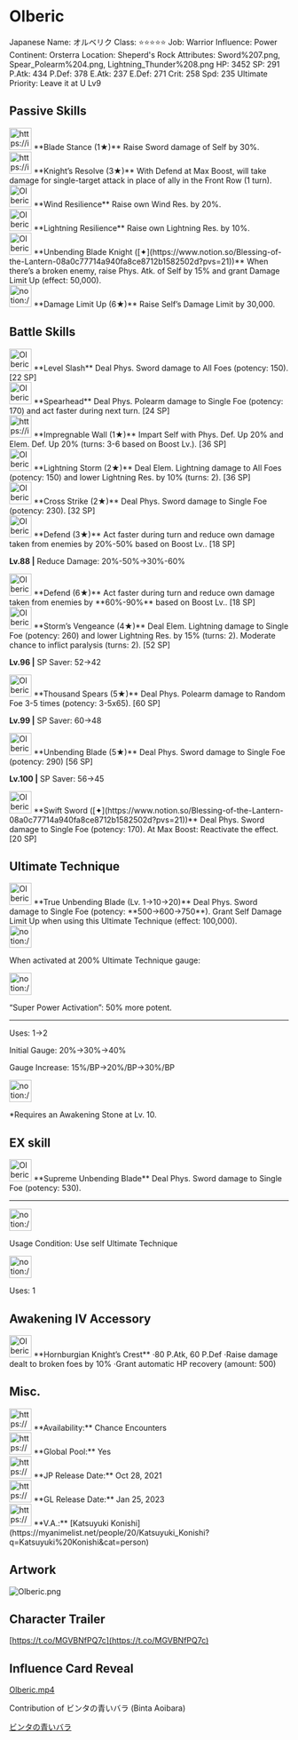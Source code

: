 # Olberic

Japanese Name: オルベリク
Class: ⭐️⭐️⭐️⭐️⭐️
Job: Warrior
Influence: Power
Continent: Orsterra
Location: Sheperd's Rock
Attributes: Sword%207.png, Spear_Polearm%204.png, Lightning_Thunder%208.png
HP: 3452
SP: 291
P.Atk: 434
P.Def: 378
E.Atk: 237
E.Def: 271
Crit: 258
Spd: 235
Ultimate Priority: Leave it at U Lv9

## Passive Skills

<aside>
<img src="https://img.game8.jp/6930266/9ef4013c2fd6d1186affdaf752e9e693.png/show" alt="https://img.game8.jp/6930266/9ef4013c2fd6d1186affdaf752e9e693.png/show" width="40px" /> **Blade Stance (1★)**
Raise Sword damage of Self by 30%.

</aside>

<aside>
<img src="https://img.game8.jp/6981364/0be5a22687066ba94b4afe97fd1b101f.png/show" alt="https://img.game8.jp/6981364/0be5a22687066ba94b4afe97fd1b101f.png/show" width="40px" /> **Knight’s Resolve (3★)**
With Defend at Max Boost, will take damage for single-target attack in place of ally in the Front Row (1 turn).

</aside>

<aside>
<img src="Olberic%20042d570f89724450960dad310c49cd7a/Wind_Resilience.png" alt="Olberic%20042d570f89724450960dad310c49cd7a/Wind_Resilience.png" width="40px" /> **Wind Resilience**
Raise own Wind Res. by 20%.

</aside>

<aside>
<img src="Olberic%20042d570f89724450960dad310c49cd7a/Lightning_Resilience.png" alt="Olberic%20042d570f89724450960dad310c49cd7a/Lightning_Resilience.png" width="40px" /> **Lightning Resilience**
Raise own Lightning Res. by 10%.

</aside>

<aside>
<img src="Olberic%20042d570f89724450960dad310c49cd7a/Phys_Atk_Boost.png" alt="Olberic%20042d570f89724450960dad310c49cd7a/Phys_Atk_Boost.png" width="40px" /> **Unbending Blade Knight ([✦](https://www.notion.so/Blessing-of-the-Lantern-08a0c77714a940fa8ce8712b1582502d?pvs=21))**
When there’s a broken enemy, raise Phys. Atk. of Self by 15% and grant Damage Limit Up (effect: 50,000).

</aside>

<aside>
<img src="notion://custom_emoji/2482af5e-3bb7-4af8-a110-df4150e44521/17debbc6-5396-80a6-933a-007af3a7f551" alt="notion://custom_emoji/2482af5e-3bb7-4af8-a110-df4150e44521/17debbc6-5396-80a6-933a-007af3a7f551" width="40px" /> **Damage Limit Up (6★)**
Raise Self’s Damage Limit by 30,000.

</aside>

## Battle Skills

<aside>
<img src="Olberic%20042d570f89724450960dad310c49cd7a/Sword.png" alt="Olberic%20042d570f89724450960dad310c49cd7a/Sword.png" width="40px" /> **Level Slash**
Deal Phys. Sword damage to All Foes (potency: 150). [22 SP]

</aside>

<aside>
<img src="Olberic%20042d570f89724450960dad310c49cd7a/Spear_Polearm.png" alt="Olberic%20042d570f89724450960dad310c49cd7a/Spear_Polearm.png" width="40px" /> **Spearhead**
Deal Phys. Polearm damage to Single Foe (potency: 170) and act faster during next turn. [24 SP]

</aside>

<aside>
<img src="https://img.game8.jp/6909195/fb1af3b553f4112d4403e0f7452fd2a2.png/show" alt="https://img.game8.jp/6909195/fb1af3b553f4112d4403e0f7452fd2a2.png/show" width="40px" /> **Impregnable Wall (1★)**
Impart Self with Phys. Def. Up 20% and Elem. Def. Up 20% (turns: 3-6 based on Boost Lv.). [36 SP]

</aside>

<aside>
<img src="Olberic%20042d570f89724450960dad310c49cd7a/Lightning_Thunder.png" alt="Olberic%20042d570f89724450960dad310c49cd7a/Lightning_Thunder.png" width="40px" /> **Lightning Storm (2★)**
Deal Elem. Lightning damage to All Foes (potency: 150) and lower Lightning Res. by 10% (turns: 2). [36 SP]

</aside>

<aside>
<img src="Olberic%20042d570f89724450960dad310c49cd7a/Sword%201.png" alt="Olberic%20042d570f89724450960dad310c49cd7a/Sword%201.png" width="40px" /> **Cross Strike (2★)**
Deal Phys. Sword damage to Single Foe (potency: 230). [32 SP]

</aside>

<aside>
<img src="Olberic%20042d570f89724450960dad310c49cd7a/Cover.png" alt="Olberic%20042d570f89724450960dad310c49cd7a/Cover.png" width="40px" /> **Defend (3★)**
Act faster during turn and reduce own damage taken from enemies by 20%-50% based on Boost Lv.. [18 SP]

**Lv.88 |** Reduce Damage: 20%-50%→30%-60%

<aside>
<img src="Olberic%20042d570f89724450960dad310c49cd7a/Cover.png" alt="Olberic%20042d570f89724450960dad310c49cd7a/Cover.png" width="40px" /> **Defend (6★)**
Act faster during turn and reduce own damage taken from enemies by **60%-90%** based on Boost Lv.. [18 SP]

</aside>

</aside>

<aside>
<img src="Olberic%20042d570f89724450960dad310c49cd7a/Lightning_Thunder%201.png" alt="Olberic%20042d570f89724450960dad310c49cd7a/Lightning_Thunder%201.png" width="40px" /> **Storm’s Vengeance (4★)**
Deal Elem. Lightning damage to Single Foe (potency: 260) and lower Lightning Res. by 15% (turns: 2). Moderate chance to inflict paralysis (turns: 2). [52 SP]

**Lv.96 |** SP Saver: 52→42

</aside>

<aside>
<img src="Olberic%20042d570f89724450960dad310c49cd7a/Spear_Polearm%201.png" alt="Olberic%20042d570f89724450960dad310c49cd7a/Spear_Polearm%201.png" width="40px" /> **Thousand Spears (5★)**
Deal Phys. Polearm damage to Random Foe 3-5 times (potency: 3-5x65). [60 SP]

**Lv.99 |** SP Saver: 60→48

</aside>

<aside>
<img src="Olberic%20042d570f89724450960dad310c49cd7a/Sword%202.png" alt="Olberic%20042d570f89724450960dad310c49cd7a/Sword%202.png" width="40px" /> **Unbending Blade (5★)**
Deal Phys. Sword damage to Single Foe (potency: 290) [56 SP]

**Lv.100 |** SP Saver: 56→45

</aside>

<aside>
<img src="Olberic%20042d570f89724450960dad310c49cd7a/Sword%202.png" alt="Olberic%20042d570f89724450960dad310c49cd7a/Sword%202.png" width="40px" /> **Swift Sword ([✦](https://www.notion.so/Blessing-of-the-Lantern-08a0c77714a940fa8ce8712b1582502d?pvs=21))**
Deal Phys. Sword damage to Single Foe (potency: 170). At Max Boost: Reactivate the effect. [20 SP]

</aside>

## Ultimate Technique

<aside>
<img src="Olberic%20042d570f89724450960dad310c49cd7a/Sword%203.png" alt="Olberic%20042d570f89724450960dad310c49cd7a/Sword%203.png" width="40px" /> **True Unbending Blade (Lv. 1→10→20)**
Deal Phys. Sword damage to Single Foe (potency: **500→600→750**). Grant Self Damage Limit Up when using this Ultimate Technique (effect: 100,000).

<aside>
<img src="notion://custom_emoji/2482af5e-3bb7-4af8-a110-df4150e44521/137ebbc6-5396-80a2-a199-007a067e9993" alt="notion://custom_emoji/2482af5e-3bb7-4af8-a110-df4150e44521/137ebbc6-5396-80a2-a199-007a067e9993" width="40px" />

When activated at 200% Ultimate Technique gauge:

<aside>
<img src="notion://custom_emoji/2482af5e-3bb7-4af8-a110-df4150e44521/193ebbc6-5396-8035-8eea-007a52e85f9d" alt="notion://custom_emoji/2482af5e-3bb7-4af8-a110-df4150e44521/193ebbc6-5396-8035-8eea-007a52e85f9d" width="40px" />

“Super Power Activation”: 50% more potent.

</aside>

</aside>

---

Uses:
1→2

Initial Gauge:
20%→30%→40%

Gauge Increase:
15%/BP→20%/BP→30%/BP

<aside>
<img src="notion://custom_emoji/2482af5e-3bb7-4af8-a110-df4150e44521/182ebbc6-5396-80af-9978-007ac248795b" alt="notion://custom_emoji/2482af5e-3bb7-4af8-a110-df4150e44521/182ebbc6-5396-80af-9978-007ac248795b" width="40px" />

*Requires an Awakening Stone at Lv. 10.

</aside>

</aside>

## EX skill

<aside>
<img src="Olberic%20042d570f89724450960dad310c49cd7a/Sword%203.png" alt="Olberic%20042d570f89724450960dad310c49cd7a/Sword%203.png" width="40px" /> **Supreme Unbending Blade**
Deal Phys. Sword damage to Single Foe (potency: 530).

---

<aside>
<img src="notion://custom_emoji/2482af5e-3bb7-4af8-a110-df4150e44521/137ebbc6-5396-802c-b9bc-007a54884b6f" alt="notion://custom_emoji/2482af5e-3bb7-4af8-a110-df4150e44521/137ebbc6-5396-802c-b9bc-007a54884b6f" width="40px" />

Usage Condition: Use self Ultimate Technique

</aside>

<aside>
<img src="notion://custom_emoji/2482af5e-3bb7-4af8-a110-df4150e44521/137ebbc6-5396-80ba-9f36-007a936447ac" alt="notion://custom_emoji/2482af5e-3bb7-4af8-a110-df4150e44521/137ebbc6-5396-80ba-9f36-007a936447ac" width="40px" />

Uses: 1

</aside>

</aside>

## Awakening IV Accessory

<aside>
<img src="Olberic%20042d570f89724450960dad310c49cd7a/Awakening_IV.png" alt="Olberic%20042d570f89724450960dad310c49cd7a/Awakening_IV.png" width="40px" /> **Hornburgian Knight’s Crest**
·80 P.Atk, 60 P.Def
·Raise damage dealt to broken foes by 10%
·Grant automatic HP recovery (amount: 500)

</aside>

## Misc.

<aside>
<img src="https://www.notion.so/icons/gift_gray.svg" alt="https://www.notion.so/icons/gift_gray.svg" width="40px" /> **Availability:** Chance Encounters

</aside>

<aside>
<img src="https://www.notion.so/icons/globe_gray.svg" alt="https://www.notion.so/icons/globe_gray.svg" width="40px" /> **Global Pool:** Yes

</aside>

<aside>
<img src="https://www.notion.so/icons/calendar_red.svg" alt="https://www.notion.so/icons/calendar_red.svg" width="40px" /> **JP Release Date:**
Oct 28, 2021

</aside>

<aside>
<img src="https://www.notion.so/icons/calendar_blue.svg" alt="https://www.notion.so/icons/calendar_blue.svg" width="40px" /> **GL Release Date:**
Jan 25, 2023

</aside>

<aside>
<img src="https://www.notion.so/icons/microphone_gray.svg" alt="https://www.notion.so/icons/microphone_gray.svg" width="40px" /> **V.A.:** [Katsuyuki Konishi](https://myanimelist.net/people/20/Katsuyuki_Konishi?q=Katsuyuki%20Konishi&cat=person)

</aside>

## Artwork

![Olberic.png](Olberic%20042d570f89724450960dad310c49cd7a/Olberic.png)

## Character Trailer

[https://t.co/MGVBNfPQ7c](https://t.co/MGVBNfPQ7c)

## Influence Card Reveal

[Olberic.mp4](Olberic%20042d570f89724450960dad310c49cd7a/Olberic.mp4)

Contribution of ビンタの青いバラ (Binta Aoibara)

[ビンタの青いバラ](https://www.youtube.com/@binta_aoibara)